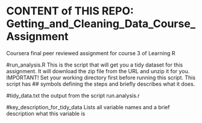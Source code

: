 # CONTENT of THIS REPO: Getting_and_Cleaning_Data_Course_Assignment
Coursera final peer reviewed assignment for course 3 of Learning R

#run_analysis.R
This is the script that will get you a tidy dataset for this assignment. It will download the zip file from the URL and unzip it for you.
IMPORTANT! Set your working directory first before running this script. 
This script has ## symbols defining the steps and briefly describes what it does.

#tidy_data.txt
the output from the script run.analysis.r

#key_description_for_tidy_data
Lists all variable names and a brief description what this variable is
